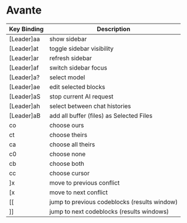 # Avante

|Key Binding | Description |
| --- | --- |
|[Leader]aa | show sidebar |
|[Leader]at | toggle sidebar visibility |
|[Leader]ar | refresh sidebar |
|[Leader]af | switch sidebar focus |
|[Leader]a? | select model |
|[Leader]ae | edit selected blocks |
|[Leader]aS | stop current AI request |
|[Leader]ah | select between chat histories |
|[Leader]aB | add all buffer (files) as Selected Files |
|co | choose ours |
|ct | choose theirs |
|ca | choose all theirs |
|c0 | choose none |
|cb | choose both |
|cc | choose cursor |
|]x | move to previous conflict |
|[x | move to next conflict |
|[[ | jump to previous codeblocks (results window) |
|]] | jump to next codeblocks (results windows) |